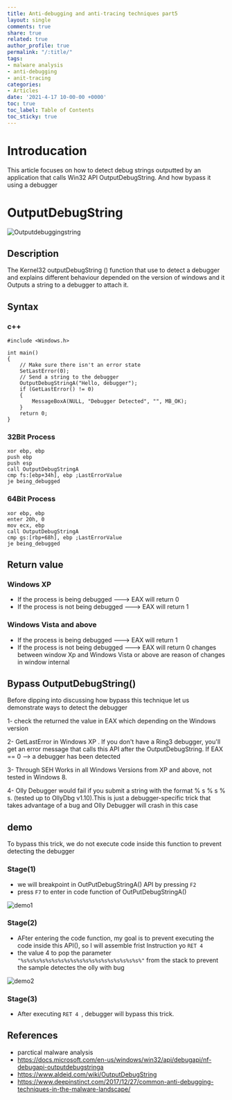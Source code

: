 ```yaml
---
title: Anti-debugging and anti-tracing techniques part5
layout: single
comments: true
share: true
related: true
author_profile: true
permalink: "/:title/"
tags:
- malware analysis 
- anti-debugging
- anit-tracing
categories:
- Articles
date: '2021-4-17 10-00-00 +0000'
toc: true
toc_label: Table of Contents
toc_sticky: true
---
```

# Introducation 

This article focuses on how to detect debug strings outputted by an application that calls Win32 API OutputDebugString.
And how bypass it using a debugger

<!-- more -->
#  OutputDebugString
![Outputdebuggingstring](https://user-images.githubusercontent.com/74544712/115109147-5f5ec080-9f74-11eb-86c2-280a0d115376.PNG)
## Description 
The Kernel32 outputDebugString () function that use to detect a debugger and explains different behaviour depended on the version of windows and it
Outputs a string to a debugger to attach it.
## Syntax
### c++
```
#include <Windows.h>

int main()
{
	// Make sure there isn't an error state
	SetLastError(0);
	// Send a string to the debugger
	OutputDebugStringA("Hello, debugger");
	if (GetLastError() != 0)
	{
		MessageBoxA(NULL, "Debugger Detected", "", MB_OK);
	}
	return 0;
}
```
### 32Bit Process
```
xor ebp, ebp
push ebp
push esp
call OutputDebugStringA
cmp fs:[ebp+34h], ebp ;LastErrorValue
je being_debugged
```
### 64Bit Process
```
xor ebp, ebp
enter 20h, 0
mov ecx, ebp
call OutputDebugStringA
cmp gs:[rbp+68h], ebp ;LastErrorValue
je being_debugged
```
## Return value

### Windows XP
* If the process is being debugged     ---> EAX will return 0 
* If the process is not being debugged ---> EAX will return 1 

### Windows Vista and above
* If the process is being debugged     ---> EAX will return 1
* If the process is not being debugged ---> EAX will return 0
changes between window Xp and Windows Vista or above are reason of changes in window internal

## Bypass OutputDebugString()
Before dipping into discussing how bypass this technique let us demonstrate ways to detect the debugger

1- check the returned the value in EAX which depending on the Windows version

 
2- GetLastError in Windows XP . If you don't have a Ring3 debugger, you'll get an error message that calls this API after the OutputDebugString. If EAX == 0 --> a debugger has been detected

 
3- Through SEH Works in all Windows Versions from XP and above, not tested in Windows 8.


4- Olly Debugger would fail if you submit a string with the format % s % s % s. (tested up to OllyDbg v1.10).This is just a debugger-specific trick that takes advantage of a bug
and Olly Debugger will crash in this case 

## demo
To bypass this trick, we do not execute code inside this function to prevent detecting the debugger 

### Stage(1)

* we will breakpoint in OutPutDebugStringA() API by pressing ```F2```
* press ```F7``` to enter in code function of OutPutDebugStringA()

![demo1](https://user-images.githubusercontent.com/74544712/115112785-75c24780-9f87-11eb-8738-5b655f7ecc8f.PNG)

### Stage(2)

* AFter entering the code function, my goal is to prevent executing the code inside this API(), so I will assemble frist Instruction yo ``` RET 4 ```
* the value 4 to pop the parameter ``` "%s%s%s%s%s%s%s%s%s%s%s%s%s%s%s%s%s%s%s%" ``` from the stack to prevent the sample detectes the olly with bug 

![demo2](https://user-images.githubusercontent.com/74544712/115112965-29c3d280-9f88-11eb-852e-4e7b27e878cb.PNG)

### Stage(3)

* After executing ```RET 4 ```,  debugger will bypass this trick.

## References 
* parctical malware analysis 
* https://docs.microsoft.com/en-us/windows/win32/api/debugapi/nf-debugapi-outputdebugstringa
* https://www.aldeid.com/wiki/OutputDebugString
* https://www.deepinstinct.com/2017/12/27/common-anti-debugging-techniques-in-the-malware-landscape/

 



